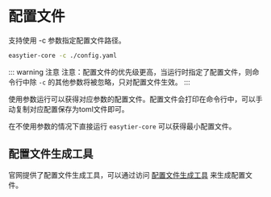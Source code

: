 # 配置文件

支持使用 -c 参数指定配置文件路径。

```sh
easytier-core -c ./config.yaml
```

::: warning 注意
注意：配置文件的优先级更高，当运行时指定了配置文件，则命令行中除 `-c` 的其他参数将被忽略，只对配置文件生效。
:::

使用参数运行可以获得对应参数的配置文件。配置文件会打印在命令行中，可以手动复制对应配置保存为toml文件即可。

在不使用参数的情况下直接运行 `easytier-core` 可以获得最小配置文件。

## 配置文件生成工具

官网提供了配置文件生成工具，可以通过访问 <a href="https://easytier.cn/web/index.html#config_generator">配置文件生成工具</a> 来生成配置文件。
